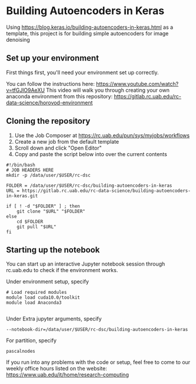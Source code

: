 # Building Autoencoders in Keras

Using https://blog.keras.io/building-autoencoders-in-keras.html as a template, this project is for building simple autoencoders for image denoising

## Set up your environment

First things first, you'll need your environment set up correctly. 

You can follow the instructions here: https://www.youtube.com/watch?v=tfGJlO9AeXU 
This video will walk you through creating your own anaconda environment from this repository: https://gitlab.rc.uab.edu/rc-data-science/horovod-environment

## Cloning the repository

1. Use the Job Composer at https://rc.uab.edu/pun/sys/myjobs/workflows
2. Create a new job from the default template
3. Scroll down and click "Open Editor" 
4. Copy and paste the script below into over the current contents

```
#!/bin/bash
# JOB HEADERS HERE
mkdir -p /data/user/$USER/rc-dsc

FOLDER = /data/user/$USER/rc-dsc/building-autoencoders-in-keras
URL = https://gitlab.rc.uab.edu/rc-data-science/building-autoencoders-in-keras.git

if [ ! -d "$FOLDER" ] ; then
    git clone "$URL" "$FOLDER"
else
    cd $FOLDER
    git pull "$URL"
fi

```

## Starting up the notebook

You can start up an interactive Jupyter notebook session through rc.uab.edu to check if the environment works.

Under environment setup, specify

```
# Load required modules
module load cuda10.0/toolkit
module load Anaconda3


```

Under Extra jupyter arguments, specify

```
--notebook-dir=/data/user/$USER/rc-dsc/building-autoencoders-in-keras
```

For partition, specify

```
pascalnodes
```

If you run into any problems with the code or setup, feel free to come to our weekly office hours listed on the website: https://www.uab.edu/it/home/research-computing








